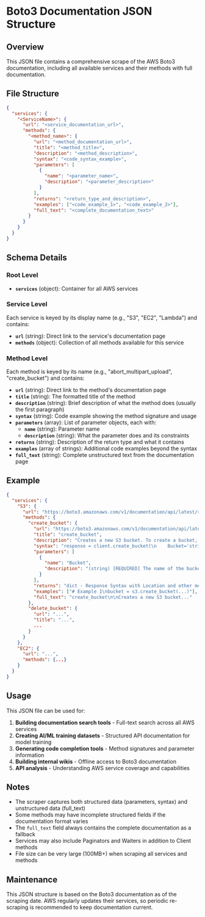 # Boto3 Documentation JSON Structure

## Overview

This JSON file contains a comprehensive scrape of the AWS Boto3 documentation, including all available services and their methods with full documentation.

## File Structure

```json
{
  "services": {
    "<ServiceName>": {
      "url": "<service_documentation_url>",
      "methods": {
        "<method_name>": {
          "url": "<method_documentation_url>",
          "title": "<method_title>",
          "description": "<method_description>",
          "syntax": "<code_syntax_example>",
          "parameters": [
            {
              "name": "<parameter_name>",
              "description": "<parameter_description>"
            }
          ],
          "returns": "<return_type_and_description>",
          "examples": ["<code_example_1>", "<code_example_2>"],
          "full_text": "<complete_documentation_text>"
        }
      }
    }
  }
}
```

## Schema Details

### Root Level
- **`services`** (object): Container for all AWS services

### Service Level
Each service is keyed by its display name (e.g., "S3", "EC2", "Lambda") and contains:
- **`url`** (string): Direct link to the service's documentation page
- **`methods`** (object): Collection of all methods available for this service

### Method Level
Each method is keyed by its name (e.g., "abort_multipart_upload", "create_bucket") and contains:

- **`url`** (string): Direct link to the method's documentation page
- **`title`** (string): The formatted title of the method
- **`description`** (string): Brief description of what the method does (usually the first paragraph)
- **`syntax`** (string): Code example showing the method signature and usage
- **`parameters`** (array): List of parameter objects, each with:
  - **`name`** (string): Parameter name
  - **`description`** (string): What the parameter does and its constraints
- **`returns`** (string): Description of the return type and what it contains
- **`examples`** (array of strings): Additional code examples beyond the syntax
- **`full_text`** (string): Complete unstructured text from the documentation page

## Example

```json
{
  "services": {
    "S3": {
      "url": "https://boto3.amazonaws.com/v1/documentation/api/latest/reference/services/s3.html",
      "methods": {
        "create_bucket": {
          "url": "https://boto3.amazonaws.com/v1/documentation/api/latest/reference/services/s3/client/create_bucket.html",
          "title": "create_bucket",
          "description": "Creates a new S3 bucket. To create a bucket, you must register with Amazon S3...",
          "syntax": "response = client.create_bucket(\n    Bucket='string',\n    CreateBucketConfiguration={...}\n)",
          "parameters": [
            {
              "name": "Bucket",
              "description": "(string) [REQUIRED] The name of the bucket to create."
            }
          ],
          "returns": "dict - Response Syntax with Location and other metadata",
          "examples": ["# Example 1\nbucket = s3.create_bucket(...)"],
          "full_text": "create_bucket\n\nCreates a new S3 bucket..."
        },
        "delete_bucket": {
          "url": "...",
          "title": "...",
          ...
        }
      }
    },
    "EC2": {
      "url": "...",
      "methods": {...}
    }
  }
}
```

## Usage

This JSON file can be used for:

1. **Building documentation search tools** - Full-text search across all AWS services
2. **Creating AI/ML training datasets** - Structured API documentation for model training
3. **Generating code completion tools** - Method signatures and parameter information
4. **Building internal wikis** - Offline access to Boto3 documentation
5. **API analysis** - Understanding AWS service coverage and capabilities

## Notes

- The scraper captures both structured data (parameters, syntax) and unstructured data (full_text)
- Some methods may have incomplete structured fields if the documentation format varies
- The `full_text` field always contains the complete documentation as a fallback
- Services may also include Paginators and Waiters in addition to Client methods
- File size can be very large (100MB+) when scraping all services and methods

## Maintenance

This JSON structure is based on the Boto3 documentation as of the scraping date. AWS regularly updates their services, so periodic re-scraping is recommended to keep documentation current.
